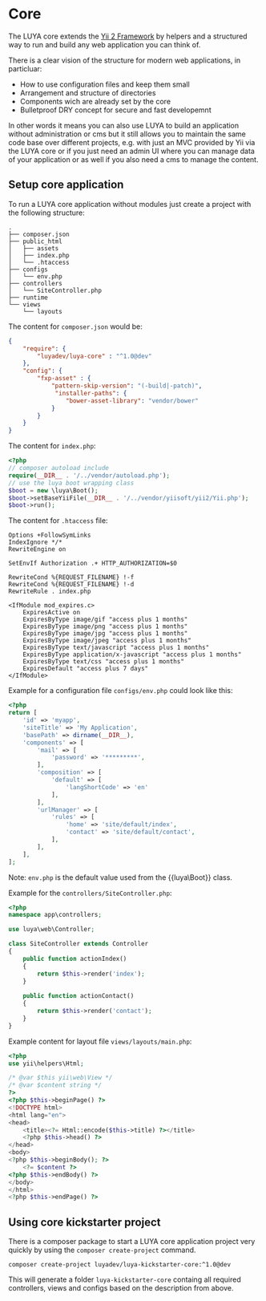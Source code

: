 # Core

The LUYA core extends the [Yii 2 Framework](https://github.com/yiisoft/yii2) by helpers and a structured way to run and build any web application you can think of. 

There is a clear vision of the structure for modern web applications, in particluar:

+ How to use configuration files and keep them small
+ Arrangement and structure of directories 
+ Components wich are already set by the core 
+ Bulletproof DRY concept for secure and fast developemnt

In other words it means you can also use LUYA to build an application without administration or cms but it still allows you to maintain the same code base over different projects, e.g. with just an MVC provided by Yii via the LUYA core or if you just need an admin UI where you can manage data of your application or as well if you also need a cms to manage the content.

## Setup core application

To run a LUYA core application without modules just create a project with the following structure:

```
.
├── composer.json
├── public_html
│   ├── assets
│   ├── index.php
│   └── .htaccess
├── configs
│   └── env.php
├── controllers
│   └── SiteController.php
├── runtime
└── views
    └── layouts
```

The content for `composer.json` would be:

```json
{
    "require": {
        "luyadev/luya-core" : "^1.0@dev"
    },
    "config": {
        "fxp-asset" : {
            "pattern-skip-version": "(-build|-patch)",
             "installer-paths": {
                "bower-asset-library": "vendor/bower"
            }
        }   
    }
}
```

The content for `index.php`:

```php
<?php
// composer autoload include
require(__DIR__ . '/../vendor/autoload.php');
// use the luya boot wrapping class
$boot = new \luya\Boot();
$boot->setBaseYiiFile(__DIR__ . '/../vendor/yiisoft/yii2/Yii.php');
$boot->run();
```

The content for `.htaccess` file:

```
Options +FollowSymLinks
IndexIgnore */*
RewriteEngine on

SetEnvIf Authorization .+ HTTP_AUTHORIZATION=$0

RewriteCond %{REQUEST_FILENAME} !-f
RewriteCond %{REQUEST_FILENAME} !-d
RewriteRule . index.php

<IfModule mod_expires.c>
    ExpiresActive on
    ExpiresByType image/gif "access plus 1 months"
    ExpiresByType image/png "access plus 1 months"
    ExpiresByType image/jpg "access plus 1 months"
    ExpiresByType image/jpeg "access plus 1 months"
    ExpiresByType text/javascript "access plus 1 months"
    ExpiresByType application/x-javascript "access plus 1 months"
    ExpiresByType text/css "access plus 1 months"
    ExpiresDefault "access plus 7 days"
</IfModule>
```

Example for a configuration file `configs/env.php` could look like this:

```php
<?php
return [
    'id' => 'myapp',
    'siteTitle' => 'My Application',
    'basePath' => dirname(__DIR__),
    'components' => [
        'mail' => [
            'password' => '*********',
        ],
        'composition' => [
            'default' => [
                'langShortCode' => 'en'
            ],
        ],
        'urlManager' => [
            'rules' => [
                'home' => 'site/default/index',
                'contact' => 'site/default/contact',
            ],
        ],
    ],
];
```

Note: `env.php` is the default value used from the {{luya\Boot}} class.

Example for the `controllers/SiteController.php`:

```php
<?php
namespace app\controllers;

use luya\web\Controller;

class SiteController extends Controller
{
    public function actionIndex()
    {
        return $this->render('index');
    }
    
    public function actionContact()
    {
        return $this->render('contact');
    }
}
```

Example content for layout file `views/layouts/main.php`:

```php
<?php
use yii\helpers\Html;

/* @var $this yii\web\View */
/* @var $content string */
?>
<?php $this->beginPage() ?>
<!DOCTYPE html>
<html lang="en">
<head>
    <title><?= Html::encode($this->title) ?></title>
    <?php $this->head() ?>
</head>
<body>
<?php $this->beginBody(); ?>
    <?= $content ?>
<?php $this->endBody() ?>
</body>
</html>
<?php $this->endPage() ?>
```

## Using core kickstarter project

There is a composer package to start a LUYA core application project very quickly by using the `composer create-project` command.

```
composer create-project luyadev/luya-kickstarter-core:^1.0@dev
```

This will generate a folder `luya-kickstarter-core` containg all required controllers, views and configs based on the description from above.
